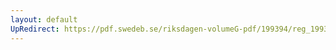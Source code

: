 ```yaml
---
layout: default
UpRedirect: https://pdf.swedeb.se/riksdagen-volumeG-pdf/199394/reg_199394/reg_199394_0163.pdf
---
```

